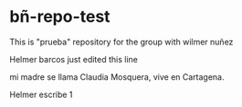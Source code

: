 # bñ-repo-test

This is "prueba" repository for the group with wilmer nuñez

Helmer barcos just edited this line

mi madre se llama Claudia Mosquera, vive en Cartagena.

Helmer escribe 1
